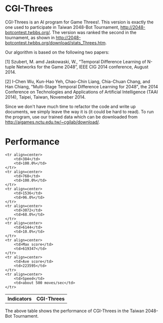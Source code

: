 CGI-Threes
========

CGI-Threes is an AI program for Game Threes!. This version is exactly the one used to participate in Taiwan 2048-Bot Tournament, http://2048-botcontest.twbbs.org/. The version was ranked the second in the tournament, as shown in http://2048-botcontest.twbbs.org/download/stats_Threes.htm.

Our algorithm is based on the following two papers: 

[1] Szubert, M. amd Jaskowaski, W., “Temporal Difference Learning of N-tuple Networks for the Game 2048”, IEEE  CIG 2014 conference, August 2014.

[2] I-Chen Wu, Kun-Hao Yeh, Chao-Chin Liang, Chia-Chuan Chang, and Han Chiang, "Multi-Stage Temporal Difference Learning for 2048", the 2014 Conference on Technologies and Applications of Artificial Intelligence (TAAI 2014), Taipei, Taiwan, Novemeber 2014.

Since we don't have much time to refactor the code and write up documents, we simply leave the way it is (it could be hard to read). To run the program, use our trained data which can be downloaded from http://aigames.nctu.edu.tw/~cgilab/download/. 


Performance
========

<table align=center>
	<tr align=center> 
		<th>Indicators</th> 
		<th>CGI-Threes</th>
	</tr>
	
	<tr align=center> 
		<td>384</td> 
		<td>100.0%</td> 
	</tr> 
	<tr align=center> 
		<td>768</td> 
		<td>100.0%</td> 
	</tr> 
	<tr align=center> 
		<td>1536</td> 
		<td>96.0%</td> 
	</tr> 
	<tr align=center> 
		<td>3072</td> 
		<td>68.0%</td>
	</tr> 
	<tr align=center> 
		<td>6144</td> 
		<td>10.0%</td> 
	</tr> 
	<tr align=center> 
		<td>Max score</td> 
		<td>619347</td>
	</tr> 
	<tr align=center> 
		<td>Ave score</td> 
		<td>223595</td>
	</tr> 
	<tr align=center> 
		<td>Speed</td> 
		<td>about 500 moves/sec</td>
	</tr> 
</table>

The above table shows the performance of CGI-Threes in the Taiwan 2048-Bot Tournament.
